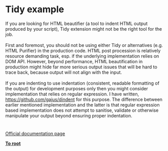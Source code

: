 # Tidy example



If you are looking for HTML beautifier (a tool to indent HTML output produced by your script), Tidy extension might not be the right tool for the job.<br><br>First and foremost, you should not be using either Tidy or alternatives (e.g. HTML Purifier) in the production code. HTML post procession is relatively resource demanding task, esp. if the underlying implementation relies on DOM API. However, beyond performance, HTML beautification in production might hide far more serious output issues that will be hard to trace back, because output will not align with the input.<br><br>If you are indenting to use indentation (consistent, readable formatting of the output) for development purposes only then you might consider implementation that relies on regular expression. I have written, https://github.com/gajus/dindent for this purpose. The difference between earlier mentioned implementation and the latter is that regular expression based implementation does not attempt to sanitise, validate or otherwise manipulate your output beyond ensuring proper indentation.  

#

[Official documentation page](https://www.php.net/manual/en/tidy.examples.basic.php)

**[To root](/README.md)**